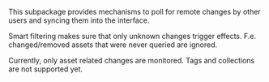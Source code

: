 This subpackage provides mechanisms to poll for remote changes by 
other users and syncing them into the interface.

Smart filtering makes sure that only unknown changes trigger effects.
F.e. changed/removed assets that were never queried are ignored. 

Currently, only asset related changes are monitored.
Tags and collections are not supported yet.
